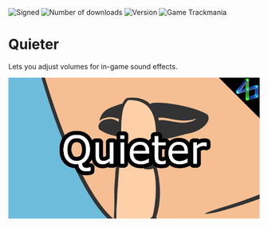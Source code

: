 ![Signed](https://img.shields.io/badge/Signed-Yes-00AA00)
![Number of downloads](https://img.shields.io/badge/dynamic/json?query=downloads&url=https%3A%2F%2Fopenplanet.dev%2Fapi%2Fplugin%2F724&label=Downloads&color=purple)
![Version](https://img.shields.io/badge/dynamic/json?query=version&url=https%3A%2F%2Fopenplanet.dev%2Fapi%2Fplugin%2F724&label=Version&color=red)
![Game Trackmania](https://img.shields.io/badge/Game-Trackmania-blue)

# Quieter

Lets you adjust volumes for in-game sound effects.

<!-- ![Signed](https://img.shields.io/badge/Signed-School_Mode-CC1199) -->
<!-- ![Game Maniaplanet](https://img.shields.io/badge/Game-Maniaplanet_4-blue) -->
<!-- ![Game Turbo](https://img.shields.io/badge/Game-Turbo-blue) -->

![image](images/main.png)
